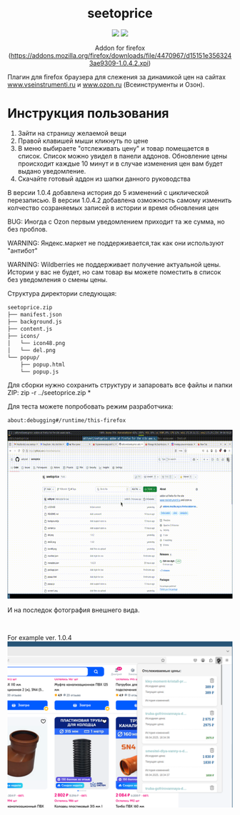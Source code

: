 <a name="readme-top"></a>
<div align="center">
    
<br>
    
# seetoprice

<!-- SHIELD GROUP -->

[![][github-stars-shield]][github-stars-link]
[![][github-license-shield]][github-license-shield]<br/>

Addon for firefox (https://addons.mozilla.org/firefox/downloads/file/4470967/d15151e3563243ae9309-1.0.4.2.xpi)

<a name="readme-left"></a>
<div align="left">

Плагин для firefox браузера для слежения за динамикой цен на сайтах www.vseinstrumenti.ru и www.ozon.ru (Всеинструменты и Озон). 

# Инструкция пользования 

1) Зайти на страницу желаемой вещи
2) Правой клавишей мыши кликнуть по цене
3) В меню выбираете "отслеживать цену" и товар помещается в список. Список можно увидел в панели аддонов. Обновление цены происходит каждые 10 минут и в случае изменения цен вам будет выдано уведомление.
4) Скачайте готовый аддон из шапки данного руководства

В версии 1.0.4 добавлена история до 5 изменений с циклической перезаписью.
В версии 1.0.4.2 добавлена озможность  самому изменить колчество созраняемых записей в истории и время обновления цен

BUG: Иногда с Ozon первым уведомлением приходит та же сумма, но без проблов.

WARNING: Яндекс.маркет не поддерживается,так как они используют "антибот"

WARNING: Wildberries не поддерживает получение актуальной цены. Истории у вас не будет, но сам товар вы можете поместить в список без уведомления о смены цены.

Структура директории следующая:
```
seetoprice.zip
├── manifest.json
├── background.js
├── content.js
├── icons/
│   └── icon48.png
│   └── del.png
└── popup/
    ├── popup.html
    └── popup.js
```
Для сборки нужно сохранить структуру и запаровать все файлы и папки ZIP: zip -r ../seetoprice.zip *

Для теста можете попробовать режим разработчика:
```
about:debugging#/runtime/this-firefox
```
<img src="https://github.com/oditynet/seetoprice/blob/main/video.gif" title="example" width="800" />

<!-- SHIELDS GROUP -->

[github-stars-shield]: https://img.shields.io/github/stars/oditynet/seetoprice?style=flat-square&logo=github&labelColor=black&color=508CF9
[github-stars-link]: https://github.com/oditynet/seetoprice/stargazers
[github-license-shield]: https://img.shields.io/github/license/oditynet/seetoprice?style=flat-square&logo=github&labelColor=black&color=508CF9

И на последок фотография внешнего вида.

<br>

For example ver. 1.0.4
<img src="https://github.com/oditynet/seetoprice/blob/main/screen2.png" title="1.0.4" width="800" />
